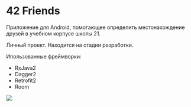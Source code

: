 #  42 Friends

Приложение для Android, помогающее определить местонахождение друзей в учебном корпусе школы 21.

Личный проект. Находится на стадии разработки.

Ипользованные фреймворки:
- RxJava2
- Dagger2
- Retrofit2
- Room

<img src="https://github.com/alxdthn/FriendLocation/blob/master/readmeSrc/TFSBoards.gif">